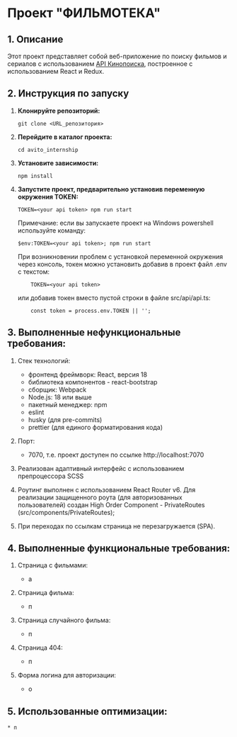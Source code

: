 # Проект "ФИЛЬМОТЕКА"

## 1. Описание

Этот проект представляет собой веб-приложение по поиску фильмов и сериалов с использованием [API Кинопоиска](https://api.kinopoisk.dev/documentation), построенное с использованием React и Redux. 

## 2. Инструкция по запуску

1. **Клонируйте репозиторий:**

    ```shell
    git clone <URL_репозитория>
    ```

2. **Перейдите в каталог проекта:**

    ```shell
    cd avito_internship
    ```

3. **Установите зависимости:**

    ```shell
    npm install
    ```

4. **Запустите проект, предварительно установив переменную окружения TOKEN:**

    ```shell
    TOKEN=<your api token> npm run start
    ```
    Примечание: если вы запускаете проект на Windows powershell используйте команду:
    ```shell
    $env:TOKEN=<your api token>; npm run start
    ```
    При возникновении проблем с установкой переменной окружения через консоль, токен можно установить добавив в проект файл .env с текстом:
    ```shell
        TOKEN=<your api token>
    ```
    
     или добавив токен вместо пустой строки в файле src/api/api.ts:
    ```shell
        const token = process.env.TOKEN || '';
    ```

## 3. Выполненные нефункциональные требования:

1. Стек технологий:
    * фронтенд фреймворк: React, версия 18
    * библиотека компонентов - react-bootstrap
    * сборщик: Webpack
    * Node.js: 18 или выше
    * пакетный менеджер: npm
    * eslint 
    * husky (для pre-commits)
    * prettier (для единого форматирования кода)

2. Порт:
    * 7070, т.е. проект доступен по ссылке http://localhost:7070

3. Реализован адаптивный интерфейс с использованием препроцессора SCSS

4. Роутинг выполнен с использованием React Router v6. Для реализации защищенного роута (для авторизованных пользователей) создан High Order Component - PrivateRoutes (src/components/PrivateRoutes);

5. При переходах по ссылкам страница не перезагружается (SPA).

## 4. Выполненные функциональные требования:

1. Страница с фильмами:
    * а

2. Страница фильма:
    * п 

3. Страница случайного фильма:
    * п

4. Страница 404:
    * п

5. Форма логина для авторизации:
    * о


## 5. Использованные оптимизации:
    * п